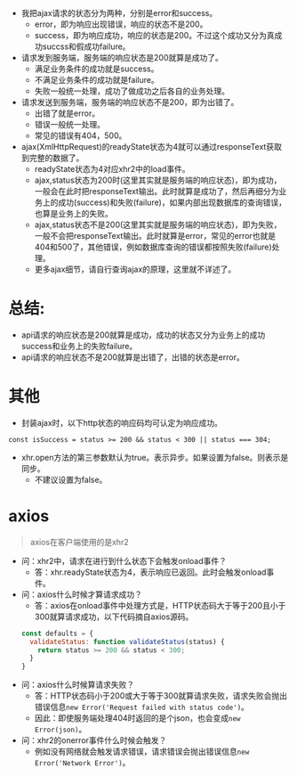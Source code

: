 * 我把ajax请求的状态分为两种，分别是error和success。
    - error，即为响应出现错误，响应的状态不是200。
    - success，即为响应成功，响应的状态是200。不过这个成功又分为真成功succss和假成功failure。
* 请求发到服务端，服务端的响应状态是200就算是成功了。
    - 满足业务条件的成功就是success。
    - 不满足业务条件的成功就是failure。
    - 失败一般统一处理，成功了做成功之后各自的业务处理。
* 请求发送到服务端，服务端的响应状态不是200，即为出错了。
    - 出错了就是error。
    - 错误一般统一处理。
    - 常见的错误有404，500。
* ajax(XmlHttpRequest)的readyState状态为4就可以通过responseText获取到完整的数据了。
    - readyState状态为4对应xhr2中的load事件。
    - ajax,status状态为200时(这里其实就是服务端的响应状态)，即为成功，一般会在此时把responseText输出。此时就算是成功了，然后再细分为业务上的成功(success)和失败(failure)，如果内部出现数据库的查询错误，也算是业务上的失败。
    - ajax,status状态不是200(这里其实就是服务端的响应状态)，即为失败，一般不会把responseText输出。此时就算是error，常见的error也就是404和500了，其他错误，例如数据库查询的错误都按照失败(failure)处理。
    - 更多ajax细节，请自行查询ajax的原理，这里就不详述了。

# 总结:
* api请求的响应状态是200就算是成功，成功的状态又分为业务上的成功success和业务上的失败failure。
* api请求的响应状态不是200就算是出错了，出错的状态是error。

# 其他
* 封装ajax时，以下http状态的响应码均可认定为响应成功。
```
const isSuccess = status >= 200 && status < 300 || status === 304;
```
* xhr.open方法的第三参数默认为true。表示异步。如果设置为false。则表示是同步。
    - 不建议设置为false。

# axios
> axios在客户端使用的是xhr2
* 问：xhr2中，请求在进行到什么状态下会触发onload事件？
    - 答：xhr.readyState状态为4，表示响应已返回。此时会触发onload事件。
* 问：axios什么时候才算请求成功？
    - 答：axios在onload事件中处理方式是，HTTP状态码大于等于200且小于300就算请求成功，以下代码摘自axios源码。
    ```javascript
    const defaults = {
      validateStatus: function validateStatus(status) {
        return status >= 200 && status < 300;
      }
    }
    ```
* 问：axios什么时候算请求失败？
    - 答：HTTP状态码小于200或大于等于300就算请求失败，请求失败会抛出错误信息```new Error('Request failed with status code')```。
    - 因此：即使服务端处理404时返回的是个json，也会变成```new Error(json)```。
* 问：xhr2的onerror事件什么时候会触发？
    - 例如没有网络就会触发请求错误，请求错误会抛出错误信息```new Error('Network Error')```。
